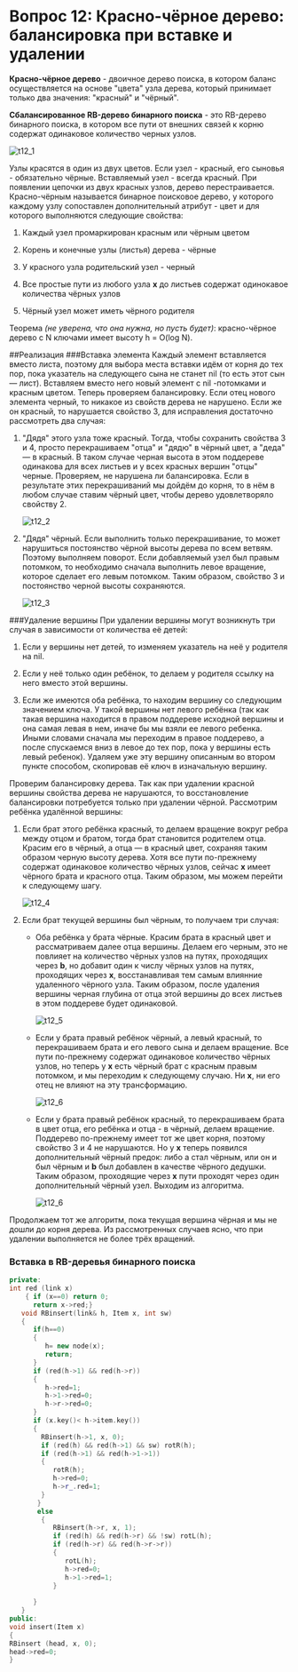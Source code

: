 # Вопрос 12: Красно-чёрное дерево: балансировка при вставке и удалении

**Красно-чёрное дерево** - двоичное дерево поиска, в котором баланс осуществляется на основе "цвета" узла дерева, который принимает только два значения: "красный" и "чёрный".

**Сбалансированное RB-дерево бинарного поиска** - это RB-дерево бинарного поиска, в котором все пути от внешних связей к корню содержат одинаковое количество черных узлов.

![t12_1](../resources/imgs/t12_1.jpg)

Узлы красятся в один из двух цветов. Если узел - красный, его сыновья - обязательно чёрные. Вставляемый узел - всегда красный. При появлении цепочки из двух красных узлов, дерево перестраивается.
Красно-чёрным называется бинарное поисковое дерево, у которого каждому узлу сопоставлен дополнительный атрибут - цвет и для которого выполняются следующие свойства:

1. Каждый узел промаркирован красным или чёрным цветом

2. Корень и конечные узлы (листья) дерева - чёрные

3. У красного узла родительский узел - черный

4. Все простые пути из любого узла **х** до листьев содержат одинокавое количества чёрных узлов

5. Чёрный узел может иметь чёрного родителя


Теорема *(не уверена, что она нужна, но пусть будет)*: красно-чёрное дерево с N ключами имеет высоту h = O(log N).


##Реализация 
###Вставка элемента
Каждый элемент вставляется вместо листа, поэтому для выбора места вставки идём от корня до тех пор, пока указатель на следующего сына не станет nil (то есть этот сын — лист). Вставляем вместо него новый элемент с nil -потомками и красным цветом. Теперь проверяем балансировку. Если отец нового элемента черный, то никакое из свойств дерева не нарушено. Если же он красный, то нарушается свойство 3, для исправления достаточно рассмотреть два случая:

1. "Дядя" этого узла тоже красный. Тогда, чтобы сохранить свойства 3 и 4, просто перекрашиваем "отца" и "дядю" в чёрный цвет, а "деда" — в красный. В таком случае черная высота в этом поддереве одинакова для всех листьев и у всех красных вершин "отцы" черные. Проверяем, не нарушена ли балансировка. Если в результате этих перекрашиваний мы дойдём до корня, то в нём в любом случае ставим чёрный цвет, чтобы дерево удовлетворяло свойству 2.

   ![t12_2](../resources/imgs/t12_2.png)

2. "Дядя" чёрный. Если выполнить только перекрашивание, то может нарушиться постоянство чёрной высоты дерева по всем ветвям. Поэтому выполняем поворот. Если добавляемый узел был правым потомком, то необходимо сначала выполнить левое вращение, которое сделает его левым потомком. Таким образом, свойство 3 и постоянство черной высоты сохраняются.

   ![t12_3](../resources/imgs/t12_3.png)

###Удаление вершины
При удалении вершины могут возникнуть три случая в зависимости от количества её детей:

1. Если у вершины нет детей, то изменяем указатель на неё у родителя на nil.

2. Если у неё только один ребёнок, то делаем у родителя ссылку на него вместо этой вершины.

3. Если же имеются оба ребёнка, то находим вершину со следующим значением ключа. У такой вершины нет левого ребёнка (так как такая вершина находится в правом поддереве исходной вершины и она самая левая в нем, иначе бы мы взяли ее левого ребенка. Иными словами сначала мы переходим в правое поддерево, а после спускаемся вниз в левое до тех пор, пока у вершины есть левый ребенок). Удаляем уже эту вершину описанным во втором пункте способом, скопировав её ключ в изначальную вершину.

Проверим балансировку дерева. Так как при удалении красной вершины свойства дерева не нарушаются, то восстановление балансировки потребуется только при удалении чёрной. Рассмотрим ребёнка удалённой вершины:

1. Если брат этого ребёнка красный, то делаем вращение вокруг ребра между отцом и братом, тогда брат становится родителем отца. Красим его в чёрный, а отца — в красный цвет, сохраняя таким образом черную высоту дерева. Хотя все пути по-прежнему содержат одинаковое количество чёрных узлов, сейчас **x** имеет чёрного брата и красного отца. Таким образом, мы можем перейти к следующему шагу.

   ![t12_4](../resources/imgs/t12_4.png)

2. Если брат текущей вершины был чёрным, то получаем три случая:

   * Оба ребёнка у брата чёрные. Красим брата в красный цвет и рассматриваем далее отца вершины. Делаем его черным, это не повлияет на количество чёрных узлов на путях, проходящих через **b**, но добавит один к числу чёрных узлов на путях, проходящих через **x**, восстанавливая тем самым влиянние удаленного чёрного узла. Таким образом, после удаления вершины черная глубина от отца этой вершины до всех листьев в этом поддереве будет одинаковой.

     ![t12_5](../resources/imgs/t12_5.png)

   * Если у брата правый ребёнок чёрный, а левый красный, то перекрашиваем брата и его левого сына и делаем вращение. Все пути по-прежнему содержат одинаковое количество чёрных узлов, но теперь у **х** есть чёрный брат с красным правым потомком, и мы переходим к следующему случаю. Ни **х**, ни его отец не влияют на эту трансформацию.

     ![t12_6](../resources/imgs/t12_6.png)

   * Если у брата правый ребёнок красный, то перекрашиваем брата в цвет отца, его ребёнка и отца - в чёрный, делаем вращение. Поддерево по-прежнему имеет тот же цвет корня, поэтому свойство 3 и 4 не нарушаются. Но у **х** теперь появился дополнительный чёрный предок: либо а стал чёрным, или он и был чёрным и **b** был добавлен в качестве чёрного дедушки. Таким образом, проходящие через **x** пути проходят через один дополнительный чёрный узел. Выходим из алгоритма.

     ![t12_6](../resources/imgs/t12_7.png)

Продолжаем тот же алгоритм, пока текущая вершина чёрная и мы не дошли до корня дерева. Из рассмотренных случаев ясно, что при удалении выполняется не более трёх вращений.

### Вставка в RB-деревья бинарного поиска
```cpp
private:
int red (link x)
    { if (x==0) return 0;
      return x->red;}
   void RBinsert(link& h, Item x, int sw)   
   {  
      if(h==0)
      { 
         h= new node(x);
         return;
      }   
      if (red(h->1) && red(h->r))
      {
         h->red=1;
         h->1->red=0;
         h->r->red=0;
      }
      if (x.key()< h->item.key())
      {
        RBinsert(h->1, x, 0);
        if (red(h) && red(h->1) && sw) rotR(h);
        if (red(h->1) && red(h->1->1))
        {
           rotR(h);
           h->red=0;
           h->r_.red=1;
        }
       }
       else
        {
           RBinsert(h->r, x, 1);
           if (red(h) && red(h->r) && !sw) rotL(h);
           if (red(h->r) && red(h->r->r))
           {   
              rotL(h);
              h->red=0;
              h->1->red=1;
           }
        
      }
   }
public:
void insert(Item x)
{
RBinsert (head, x, 0);
head->red=0;
}
```
